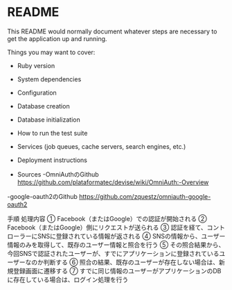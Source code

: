 # README

This README would normally document whatever steps are necessary to get the
application up and running.

Things you may want to cover:

* Ruby version

* System dependencies

* Configuration

* Database creation

* Database initialization

* How to run the test suite

* Services (job queues, cache servers, search engines, etc.)

* Deployment instructions

* Sources
-OmniAuthのGithub
https://github.com/plataformatec/devise/wiki/OmniAuth:-Overview

-google-oauth2のGithub
https://github.com/zquestz/omniauth-google-oauth2

手順	処理内容
①	Facebook（またはGoogle）での認証が開始される
②	Facebook（またはGoogle）側にリクエストが送られる
③	認証を経て、コントローラーにSNSに登録されている情報が返される
④	SNSの情報から、ユーザー情報のみを取得して、既存のユーザー情報と照合を行う
⑤	その照合結果から、今回SNSで認証されたユーザーが、すでにアプリケーションに登録されているユーザーなのか判断する
⑥	照合の結果、既存のユーザーが存在しない場合は、新規登録画面に遷移する
⑦	すでに同じ情報のユーザーがアプリケーションのDBに存在している場合は、ログイン処理を行う
